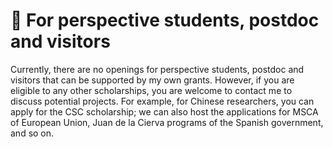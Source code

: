 
# 📖 For perspective students, postdoc and visitors
Currently, there are no openings for perspective students, postdoc and visitors that can be supported by my own grants.
However, if you are eligible to any other scholarships, you are welcome to contact me to discuss potential projects.
For example, for Chinese researchers, you can apply for the CSC scholarship; we can also host the applications for MSCA of European Union, Juan de la Cierva programs of the Spanish government, and so on.

